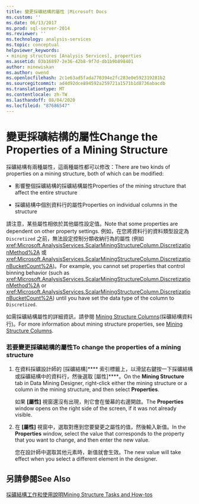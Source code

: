 ```yaml
---
title: 變更採礦結構的屬性 |Microsoft Docs
ms.custom: ''
ms.date: 06/13/2017
ms.prod: sql-server-2014
ms.reviewer: ''
ms.technology: analysis-services
ms.topic: conceptual
helpviewer_keywords:
- mining structures [Analysis Services], properties
ms.assetid: 03b16897-2e36-42b8-9f7d-db1b9b898401
author: minewiskan
ms.author: owend
ms.openlocfilehash: 2c1e63ad5fada770394e2fc283e0e592319281b2
ms.sourcegitcommit: ad4d92dce894592a259721a1571b1d8736abacdb
ms.translationtype: MT
ms.contentlocale: zh-TW
ms.lasthandoff: 08/04/2020
ms.locfileid: "87686547"
---
```

# <a name="change-the-properties-of-a-mining-structure"></a><span data-ttu-id="5340d-102">變更採礦結構的屬性</span><span class="sxs-lookup"><span data-stu-id="5340d-102">Change the Properties of a Mining Structure</span></span>
  <span data-ttu-id="5340d-103">採礦結構有兩種屬性，這兩種屬性都可以修改：</span><span class="sxs-lookup"><span data-stu-id="5340d-103">There are two kinds of properties on a mining structure, both of which can be modified:</span></span>  
  
-   <span data-ttu-id="5340d-104">影響整個採礦結構的採礦結構屬性</span><span class="sxs-lookup"><span data-stu-id="5340d-104">Properties of the mining structure that affect the entire structure</span></span>  
  
-   <span data-ttu-id="5340d-105">採礦結構中個別資料行的屬性</span><span class="sxs-lookup"><span data-stu-id="5340d-105">Properties on individual columns in the structure</span></span>  
  
 <span data-ttu-id="5340d-106">請注意，某些屬性相依於其他屬性設定值。</span><span class="sxs-lookup"><span data-stu-id="5340d-106">Note that some properties are dependent on other property settings.</span></span> <span data-ttu-id="5340d-107">例如，在您將資料行的資料類型設定為 `Discretized` 之前，無法設定控制分類收納行為的屬性 (例如 <xref:Microsoft.AnalysisServices.ScalarMiningStructureColumn.DiscretizationMethod%2A> 或 <xref:Microsoft.AnalysisServices.ScalarMiningStructureColumn.DiscretizationBucketCount%2A>)。</span><span class="sxs-lookup"><span data-stu-id="5340d-107">For example, you cannot set properties that control binning behavior (such as <xref:Microsoft.AnalysisServices.ScalarMiningStructureColumn.DiscretizationMethod%2A> or <xref:Microsoft.AnalysisServices.ScalarMiningStructureColumn.DiscretizationBucketCount%2A>) until you have set the data type of the column to `Discretized`.</span></span>  
  
 <span data-ttu-id="5340d-108">如需採礦結構屬性的詳細資訊，請參閱 [Mining Structure Columns](mining-structure-columns.md)(採礦結構資料行)。</span><span class="sxs-lookup"><span data-stu-id="5340d-108">For more information about mining structure properties, see [Mining Structure Columns](mining-structure-columns.md).</span></span>  
  
### <a name="to-change-the-properties-of-a-mining-structure"></a><span data-ttu-id="5340d-109">若要變更採礦結構的屬性</span><span class="sxs-lookup"><span data-stu-id="5340d-109">To change the properties of a mining structure</span></span>  
  
1.  <span data-ttu-id="5340d-110">在資料採礦設計師的 [採礦結構]\*\*\*\* 索引標籤上，以滑鼠右鍵按一下採礦結構或採礦結構中的資料行，然後選取 [屬性]\*\*\*\*。</span><span class="sxs-lookup"><span data-stu-id="5340d-110">On the **Mining Structure** tab in Data Mining Designer, right-click either the mining structure or a column in the mining structure, and then select **Properties**.</span></span>  
  
     <span data-ttu-id="5340d-111">如果 **[屬性]** 視窗還沒有出現，則它會在螢幕的右邊開啟。</span><span class="sxs-lookup"><span data-stu-id="5340d-111">The **Properties** window opens on the right side of the screen, if it was not already visible.</span></span>  
  
2.  <span data-ttu-id="5340d-112">在 **[屬性]** 視窗中，選取對應到您要變更之屬性的值，然後輸入新值。</span><span class="sxs-lookup"><span data-stu-id="5340d-112">In the **Properties** window, select the value that corresponds to the property that you want to change, and then enter the new value.</span></span>  
  
     <span data-ttu-id="5340d-113">您在設計師中選取其他元素時，新值就會生效。</span><span class="sxs-lookup"><span data-stu-id="5340d-113">The new value will take effect when you select a different element in the designer.</span></span>  
  
## <a name="see-also"></a><span data-ttu-id="5340d-114">另請參閱</span><span class="sxs-lookup"><span data-stu-id="5340d-114">See Also</span></span>  
 [<span data-ttu-id="5340d-115">採礦結構工作和使用說明</span><span class="sxs-lookup"><span data-stu-id="5340d-115">Mining Structure Tasks and How-tos</span></span>](mining-structure-tasks-and-how-tos.md)  
  
  
